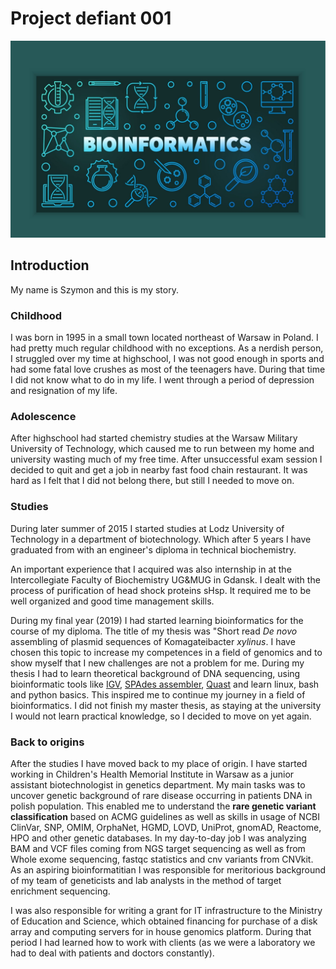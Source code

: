 # Project defiant 001

![some other image](https://github.com/PROJECT-DEFIANT/Project-defiant/blob/main/images/bioinfo.jpg)

## Introduction

My name is Szymon and this is my story.

### Childhood

I was born in 1995 in a small town located northeast of Warsaw in Poland. I had pretty much regular childhood with no exceptions. As a nerdish person, I struggled over
my time at highschool, I was not good enough in sports and had some fatal love crushes as most of the teenagers have. During that time I did not know what to do in my life. I went through a period of depression and resignation of my life.

### Adolescence

After highschool had started chemistry studies at the Warsaw Military University of Technology, which caused me to run between my home and university wasting much of my free time. After unsuccessful exam session I decided to quit and get a job in nearby fast food chain restaurant. It was hard as I felt that I did not belong there, but still I needed to move on.

### Studies

During later summer of 2015 I started studies at Lodz University of Technology in a department of biotechnology. Which after 5 years I have graduated from with an engineer's diploma in technical biochemistry.

An important experience that I acquired was also internship in at the Intercollegiate Faculty of Biochemistry UG&MUG in Gdansk. I dealt with the process of purification of head shock proteins sHsp. It required me to be well organized and good time management skills.

During my final year (2019) I had started learning bioinformatics for the course of my diploma. The title of my thesis was "Short read _De novo_ assembling of plasmid sequences of Komagateibacter _xylinus_. I have chosen this topic to increase my competences in a field of genomics and to show myself that I new challenges are not a problem for me. During my thesis I had to learn theoretical background of DNA sequencing, using bioinformatic tools like [IGV](https://software.broadinstitute.org/software/igv/), [SPAdes assembler](https://cab.spbu.ru/software/spades/), [Quast](https://quast.sourceforge.net/index.html) and learn linux, bash and python basics. This inspired me to continue my journey in a field of bioinformatics. I did not finish my master thesis, as staying at the university I would not learn practical knowledge, so I decided to move on yet again.

### Back to origins

After the studies I have moved back to my place of origin. I have started working in Children's Health Memorial Institute in Warsaw as a junior assistant biotechnologist in genetics department. My main tasks was to uncover genetic background of rare disease occurring in patients DNA in polish population. This enabled me to understand the **rare genetic variant classification** based on ACMG guidelines as well as skills in usage of NCBI ClinVar, SNP, OMIM, OrphaNet, HGMD, LOVD, UniProt, gnomAD, Reactome, HPO and other genetic databases. In my day-to-day job I was analyzing BAM and VCF files coming from NGS target sequencing as well as from Whole exome sequencing, fastqc statistics and cnv variants from CNVkit. As an aspiring bioinformatitian I was responsible for meritorious background of my team of geneticists and lab analysts in the method of target enrichment sequencing.

I was also responsible for writing a grant for IT infrastructure to the Ministry of Education and Science, which obtained financing for purchase of a disk array and computing servers for in house genomics platform. During that period I had learned how to work with clients (as we were a laboratory we had to deal with patients and doctors constantly).
